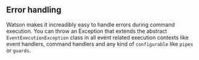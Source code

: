 ## Error handling

Watson makes it increadibly easy to handle errors during command execution. You can throw an Exception that extends the abstract `EventExecutionException` class in all event related execution contexts like event handlers, command handlers and any kind of `configurable` like `pipes` or `guards`.
